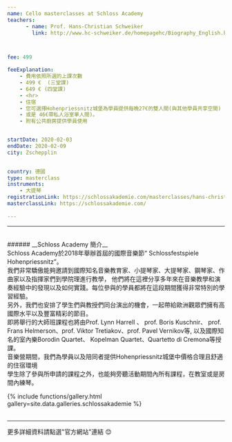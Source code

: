 ```yaml
---
name: Cello masterclasses at Schloss Academy
teachers:
      - name: Prof. Hans-Christian Schweiker 
        link: http://www.hc-schweiker.de/homepagehc/Biography_English.html



fee: 499

feeExplanation: 
    - 費用依照所選的上課次數
    - 499 €  (三堂課)
    - 649 € (四堂課)
    - <hr>
    - 住宿
    - 您可選擇Hohenpriessnitz城堡為學員提供每晚27€的雙人間(與其他學員共享空間) 
    - 或是 46€帶私人浴室單人間)。
    - 附有公共廚房提供學員使用


startDate: 2020-02-03
endDate: 2020-02-09
city: Zschepplin 
      

country: 德國
type: masterclass
instruments:
    - 大提琴
registrationLink: https://schlossakademie.com/masterclasses/hans-christian-schweiker
masterclassLink: https://schlossakademie.com/    
    
---
```

<hr>
<br>
###### __Schloss Academy 簡介__<br>  
  Schloss Academy於2018年舉辦首屆的國際音樂節“ Schlossfestspiele Hohenpriessnitz”。<br> 
  我們非常驕傲能夠邀請到國際知名音樂教育家、小提琴家、大提琴家、鋼琴家、作曲家以及指揮家們到學院理進行教學， 
  他們將在這裡分享多年來在音樂教學和演奏經驗中的發現以及如何實踐。每位參與的學員都將在這段期間獲得非常特別的學習經驗。<br>
  另外，我們也安排了學生們與教授們同台演出的機會，一起帶給歐洲觀眾們擁有高國際水平以及豐富精彩的節目。<br>   
  即將舉行的大師班課程也將由Prof. Lynn Harrell 、 prof. Boris Kuschnir、 prof. Frans Helmerson、prof. Viktor Tretiakov、prof. Pavel Vernikov等,
  以及國際知名的室內樂Borodin Quartet、 Kopelman Quartet、Quartetto di Cremona等授課。<br>    
  音樂營期間，我們為學員以及陪同者提供Hohenpriessnitz城堡中價格合理且舒適的住宿環境<br>
  學生除了參與所申請的課程之外，也能夠旁聽活動期間內所有課程，在教室或是房間內練琴。
 
 <br>
 
 {% include functions/gallery.html gallery=site.data.galleries.schlossakademie %}
 <br>
 <br>
 <hr>
更多詳細資料請點選"官方網站"連結 😊
